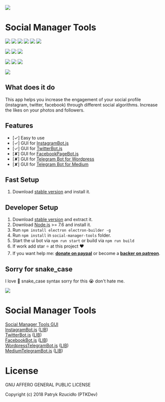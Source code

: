 [![](https://ptkdev.it/img/bot/social-manager-tools.png)](https://socialmanagertools.ptkdev.io)

# Social Manager Tools

[![](https://img.shields.io/badge/license-AGLPv3-brightgreen.svg)](#) [![](https://img.shields.io/badge/version-v0.5.0-lightgrey.svg)](https://github.com/social-manager-tools/social-manager-tools/releases) [![](https://img.shields.io/badge/chat%20on-Slack-orange.svg)](https://slack.ptkdev.io) [![](https://img.shields.io/badge/blog-medium-2AE176.svg)](http://blog.ptkdev.io) [![](https://img.shields.io/badge/twitter-ptkdevio-2AA3EF.svg)](https://twitter.com/ptkdevio) [![](https://img.shields.io/badge/help-support@ptkdev.io-fbbc05.svg)](mailto:support@ptkdev.io)

[![](https://img.shields.io/badge/powered%20by-instagrambotlib-895a4d.svg)](https://github.com/social-manager-tools/instagram-bot-lib) [![](https://img.shields.io/badge/powered%20by-twitterbotlib-21B7F4.svg)](https://github.com/social-manager-tools/twitter-bot-lib) [![](https://img.shields.io/badge/powered%20by-facebookbotlib-3b5998.svg)](https://github.com/social-manager-tools/facebook-bot-lib)

[![](https://img.shields.io/badge/donate-patreon-F87668.svg)](http://patreon.ptkdev.io) [![](https://img.shields.io/badge/donate-paypal-46AFE0.svg)](http://paypal.ptkdev.io) [![](https://img.shields.io/badge/buy%20me-coffee-4B788C.svg)](http://coffee.ptkdev.io)

[![](https://ptkdev.it/img/bot/social-manager-tools.gif)](https://instagram.bot.ptkdev.io)

## What does it do
This app helps you increase the engagement of your social profile (instagram, twitter, facebook) through different social algorithms. Increase the likes on your photos and followers.

## Features
* [✓] Easy to use
* [✓] GUI for [InstagramBot.js](https://github.com/social-manager-tools/instagram-bot.js) 
* [✓] GUI for [TwitterBot.js](https://github.com/social-manager-tools/twitter-bot.js) 
* [✘] GUI for [FacebookPageBot.js](https://github.com/social-manager-tools/facebookpage-bot.js) 
* [✘] GUI for [Telegram Bot for Wordpress](https://github.com/social-manager-tools/wordpress-telegram-bot.js) 
* [✘] GUI for [Telegram Bot for Medium](https://github.com/social-manager-tools/medium-telegram-bot.js) 

## Fast Setup
1. Download [stable version](https://socialmanagertools.ptkdev.io) and install it.

## Developer Setup
1. Download [stable version](https://github.com/social-manager-tools/social-manager-tools/releases) and extract it.
2. Download [Node.js](https://nodejs.org/it/) >= 7.6 and install it.
3. Run `npm install electron electron-builder -g`
4. Run `npm install` in `social-manager-tools` folder.
5. Start the ui bot via `npm run start` or build via `npm run build`
6. If work add star :star: at this project :heart:
7. If you want help me: **[donate on paypal](http://paypal.ptkdev.io)** or become a **[backer on patreon](http://patreon.ptkdev.io)**.

## Sorry for snake_case
I love :snake: snake_case syntax sorry for this :sob: don't hate me.

[![](https://socialmanagertools.ptkdev.io/img/socialmanagertools_logo.png)](https://github.com/social-manager-tools)

# Social Manager Tools

[Social Manager Tools GUI](https://github.com/social-manager-tools/social-manager-tools)  
[InstagramBot.js](https://github.com/social-manager-tools/instagram-bot.js) ([LIB](https://github.com/social-manager-tools/instagram-bot-lib))  
[TwitterBot.js](https://github.com/social-manager-tools/twitter-bot.js) ([LIB](https://github.com/social-manager-tools/twitter-bot-lib))  
[FacebookBot.js](https://github.com/social-manager-tools/facebook-bot.js) ([LIB](https://github.com/social-manager-tools/facebook-bot-lib))  
[WordpressTelegramBot.js](https://github.com/social-manager-tools/wordpress-telegram-bot.js) ([LIB](https://github.com/social-manager-tools/wordpress-telegram-bot-lib))  
[MediumTelegramBot.js](https://github.com/social-manager-tools/medium-telegram-bot.js) ([LIB](https://github.com/social-manager-tools/medium-telegram-bot-lib))  

# License

GNU AFFERO GENERAL PUBLIC LICENSE

Copyright (c) 2018 Patryk Rzucidło (PTKDev)
